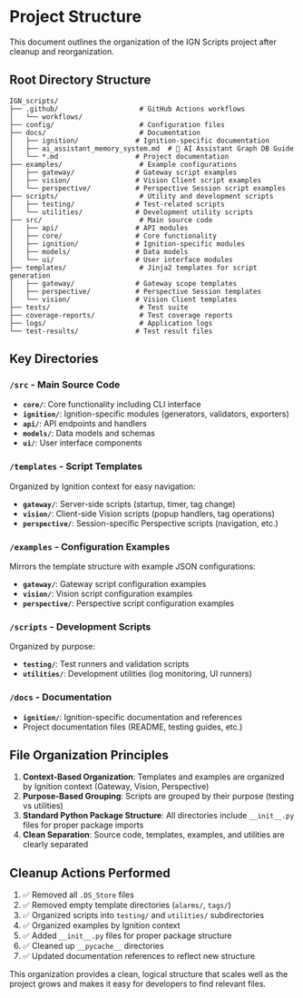# Project Structure

This document outlines the organization of the IGN Scripts project after cleanup and reorganization.

## Root Directory Structure

```
IGN_scripts/
├── .github/                    # GitHub Actions workflows
│   └── workflows/
├── config/                     # Configuration files
├── docs/                       # Documentation
│   ├── ignition/              # Ignition-specific documentation
│   ├── ai_assistant_memory_system.md  # 🤖 AI Assistant Graph DB Guide
│   └── *.md                   # Project documentation
├── examples/                   # Example configurations
│   ├── gateway/               # Gateway script examples
│   ├── vision/                # Vision Client script examples
│   └── perspective/           # Perspective Session script examples
├── scripts/                    # Utility and development scripts
│   ├── testing/               # Test-related scripts
│   └── utilities/             # Development utility scripts
├── src/                        # Main source code
│   ├── api/                   # API modules
│   ├── core/                  # Core functionality
│   ├── ignition/              # Ignition-specific modules
│   ├── models/                # Data models
│   └── ui/                    # User interface modules
├── templates/                  # Jinja2 templates for script generation
│   ├── gateway/               # Gateway scope templates
│   ├── perspective/           # Perspective Session templates
│   └── vision/                # Vision Client templates
├── tests/                      # Test suite
├── coverage-reports/           # Test coverage reports
├── logs/                       # Application logs
└── test-results/              # Test result files
```

## Key Directories

### `/src` - Main Source Code
- **`core/`**: Core functionality including CLI interface
- **`ignition/`**: Ignition-specific modules (generators, validators, exporters)
- **`api/`**: API endpoints and handlers
- **`models/`**: Data models and schemas
- **`ui/`**: User interface components

### `/templates` - Script Templates
Organized by Ignition context for easy navigation:
- **`gateway/`**: Server-side scripts (startup, timer, tag change)
- **`vision/`**: Client-side Vision scripts (popup handlers, tag operations)
- **`perspective/`**: Session-specific Perspective scripts (navigation, etc.)

### `/examples` - Configuration Examples
Mirrors the template structure with example JSON configurations:
- **`gateway/`**: Gateway script configuration examples
- **`vision/`**: Vision script configuration examples
- **`perspective/`**: Perspective script configuration examples

### `/scripts` - Development Scripts
Organized by purpose:
- **`testing/`**: Test runners and validation scripts
- **`utilities/`**: Development utilities (log monitoring, UI runners)

### `/docs` - Documentation
- **`ignition/`**: Ignition-specific documentation and references
- Project documentation files (README, testing guides, etc.)

## File Organization Principles

1. **Context-Based Organization**: Templates and examples are organized by Ignition context (Gateway, Vision, Perspective)
2. **Purpose-Based Grouping**: Scripts are grouped by their purpose (testing vs utilities)
3. **Standard Python Package Structure**: All directories include `__init__.py` files for proper package imports
4. **Clean Separation**: Source code, templates, examples, and utilities are clearly separated

## Cleanup Actions Performed

1. ✅ Removed all `.DS_Store` files
2. ✅ Removed empty template directories (`alarms/`, `tags/`)
3. ✅ Organized scripts into `testing/` and `utilities/` subdirectories
4. ✅ Organized examples by Ignition context
5. ✅ Added `__init__.py` files for proper package structure
6. ✅ Cleaned up `__pycache__` directories
7. ✅ Updated documentation references to reflect new structure

This organization provides a clean, logical structure that scales well as the project grows and makes it easy for developers to find relevant files.
